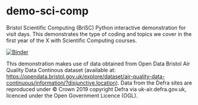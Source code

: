 # demo-sci-comp

Bristol Scientific Computing (BriSC) Python interactive demonstration for visit days. This demonstrates the type of coding and topics we cover in the first year of the X with Scientific Computing courses.

[![Binder](https://mybinder.org/badge_logo.svg)](https://mybinder.org/v2/gh/bri-sc/demo-sci-comp.git/HEAD)

This demonstration makes use of data obtained from Open Data Bristol Air Quality Data Continous dataset (available at: https://opendata.bristol.gov.uk/explore/dataset/air-quality-data-continuous/information/?disjunctive.location). Data from the Defra sites are reproduced under © Crown 2019 copyright Defra via uk-air.defra.gov.uk, licenced under the Open Government Licence (OGL).
